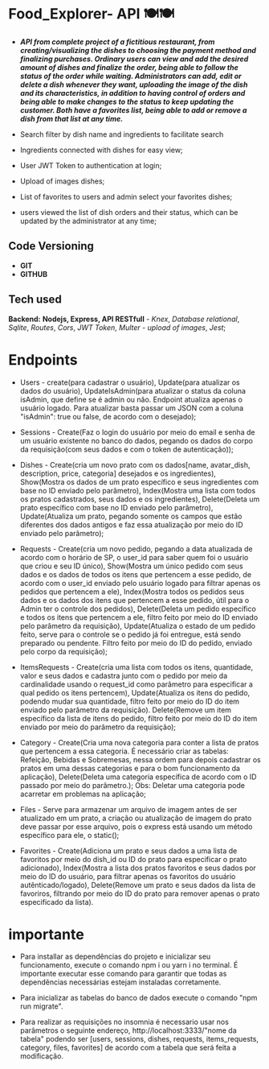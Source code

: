 # Food_Explorer- API 🍽️🍽️

- ***API from complete project of a fictitious restaurant, from creating/visualizing the dishes to choosing the payment method and finalizing purchases. Ordinary users can view and add the desired amount of dishes and finalize the order, being able to follow the status of the order while waiting. Administrators can add, edit or delete a dish whenever they want, uploading the image of the dish and its characteristics, in addition to having control of orders and being able to make changes to the status to keep updating the customer. Both have a favorites list, being able to add or remove a dish from that list at any time.***


- Search filter by dish name and ingredients to facilitate search

- Ingredients connected with dishes for easy view;

- User JWT Token to authentication at login;

- Upload of images dishes;

- List of favorites to users and admin select your favorites dishes;

- users viewed the list of dish orders and their status, which can be updated by the administrator at any time;

## Code Versioning

- **GIT**
- **GITHUB**


## Tech used

****Backend:**** **Nodejs, Express, API RESTfull** - *Knex*, *Database relational*, *Sqlite*, *Routes*, *Cors*, *JWT Token*, *Multer - upload of images*, *Jest*;


# Endpoints

- Users - create(para cadastrar o usuário), Update(para atualizar os dados do usuário), UpdateIsAdmin(para atualizar o status da coluna isAdmin, que define se é admin ou não. Endpoint atualiza apenas o usuário logado. Para atualizar basta passar um JSON com a coluna "isAdmin": true ou false, de acordo com o desejado);

- Sessions - Create(Faz o login do usuário por meio do email e senha de um usuário existente no banco do dados, pegando os dados do corpo da requisição(com seus dados e com o token de autenticação));

- Dishes - Create(cria um novo prato com os dados[name, avatar_dish, description, price, categoria] desejados e os ingredientes), Show(Mostra os dados de um prato específico e seus ingredientes com base no ID enviado pelo parâmetro), Index(Mostra uma lista com todos os pratos cadastrados, seus dados e os ingredientes), Delete(Deleta um prato específico com base no ID enviado pelo parâmetro), Update(Atualiza um prato, pegando somente os campos que estão diferentes dos dados antigos e faz essa atualização por meio do ID enviado pelo parâmetro);

- Requests - Create(cria um novo pedido, pegando a data atualizada de acordo com o horário de SP, o user_id para saber quem foi o usuário que criou e seu ID único), Show(Mostra um único pedido com seus dados e os dados de todos os itens que pertencem a esse pedido, de acordo com o user_id enviado pelo usuário logado para filtrar apenas os pedidos que pertencem a ele), Index(Mostra todos os pedidos seus dados e os dados dos itens que pertencem a esse pedido, útil para o Admin ter o controle dos pedidos), Delete(Deleta um pedido específico e todos os itens que pertencem a ele, filtro feito por meio do ID enviado pelo parâmetro da requisição), Update(Atualiza o estado de um pedido feito, serve para o controle se o pedido já foi entregue, está sendo preparado ou pendente. Filtro feito por meio do ID do pedido, enviado pelo corpo da requisição);

- ItemsRequests - Create(cria uma lista com todos os itens, quantidade, valor e seus dados e cadastra junto com o pedido por meio da cardinalidade usando o request_id como parâmetro para especificar a qual pedido os itens pertencem), Update(Atualiza os itens do pedido, podendo mudar sua quantidade, filtro feito por meio do ID do item enviado pelo parâmetro da requisição). Delete(Remove um item específico da lista de itens do pedido, filtro feito por meio do ID do item enviado por meio do parâmetro da requisição);

- Category - Create(Cria uma nova categoria para conter a lista de pratos que pertencem a essa categoria. É necessário criar as tabelas: Refeição, Bebidas e Sobremesas, nessa ordem para depois cadastrar os pratos em uma dessas categorias e para o bom funcionamento da aplicação), Delete(Deleta uma categoria específica de acordo com o ID passado por meio do parâmetro.); Obs: Deletar uma categoria pode acarretar em problemas na aplicação;

- Files - Serve para armazenar um arquivo de imagem antes de ser atualizado em um prato, a criação ou atualização de imagem do prato deve passar por esse arquivo, pois o express está usando um método específico para ele, o static();

- Favorites - Create(Adiciona um prato e seus dados a uma lista de favoritos por meio do dish_id ou ID do prato para especificar o prato adicionado), Index(Mostra a lista dos pratos favoritos e seus dados por meio do ID do usuário, para filtrar apenas os favoritos do usuário autênticado/logado), Delete(Remove um prato e seus dados da lista de favoriros, filtrando por meio do ID do prato para remover apenas o prato especificado da lista).


# importante

- Para installar as dependências do projeto e inicializar seu funcionamento, execute o comando npm i ou yarn i no terminal. É importante executar esse comando para garantir que todas as dependências necessárias estejam instaladas corretamente.

- Para inicializar as tabelas do banco de dados execute o comando "npm run migrate".

- Para realizar as requisições no insomnia é necessario usar nos parâmetros o seguinte endereço, http://localhost:3333/"nome da tabela" podendo ser [users, sessions, dishes, requests, items_requests, category, files, favorites] de acordo com a tabela que será feita a modificação.